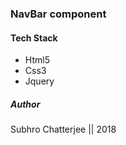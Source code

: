 ### NavBar component 

#### Tech Stack
- Html5
- Css3
- Jquery

##### Author 
Subhro Chatterjee || 2018